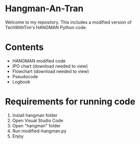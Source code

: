 # Hangman-An-Tran

Welcome to my repository. This includes a modified version of TechWithTim's HANGMAN Python code. 

# Contents

- HANGMAN modified code
- IPO chart (download needed to view)
- Flowchart (download needed to view)
- Pseudocode 
- Logbook

# Requirements for running code

1. Install hangman folder
2. Open Visual Studio Code
3. Open "hangman" folder
4. Run modified-hangman.py
5. Enjoy

